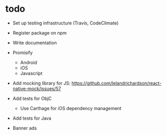 # todo

- Set up testing infrastructure (Travis, CodeClimate)
- Register package on npm

- Write documentation

- Promisify
    - Android
    - iOS
    - Javascript

- Add mocking library for JS: https://github.com/lelandrichardson/react-native-mock/issues/57

- Add tests for ObjC
    - Use Carthage for iOS dependency management

- Add tests for Java

- Banner ads
